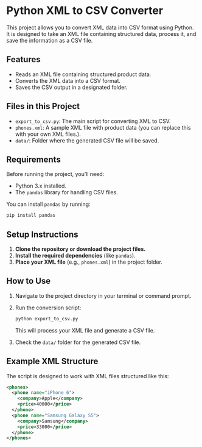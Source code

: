 # Python XML to CSV Converter

This project allows you to convert XML data into CSV format using Python. It is designed to take an XML file containing structured data, process it, and save the information as a CSV file.

## Features

- Reads an XML file containing structured product data.
- Converts the XML data into a CSV format.
- Saves the CSV output in a designated folder.

## Files in this Project

- `export_to_csv.py`: The main script for converting XML to CSV.
- `phones.xml`: A sample XML file with product data (you can replace this with your own XML files.).
- `data/`: Folder where the generated CSV file will be saved.

## Requirements

Before running the project, you’ll need:

- Python 3.x installed.
- The `pandas` library for handling CSV files.

You can install `pandas` by running:

```bash
pip install pandas
```

## Setup Instructions

1. **Clone the repository or download the project files.**
2. **Install the required dependencies** (like `pandas`).
3. **Place your XML file** (e.g., `phones.xml`) in the project folder.

## How to Use

1. Navigate to the project directory in your terminal or command prompt.
2. Run the conversion script:
   ```bash
   python export_to_csv.py
   ```
   This will process your XML file and generate a CSV file.

3. Check the `data/` folder for the generated CSV file.

## Example XML Structure

The script is designed to work with XML files structured like this:

```xml
<phones>
  <phone name="iPhone 6">
    <company>Apple</company>
    <price>40000</price>
  </phone>
  <phone name="Samsung Galaxy S5">
    <company>Samsung</company>
    <price>33000</price>
  </phone>
</phones>
```

